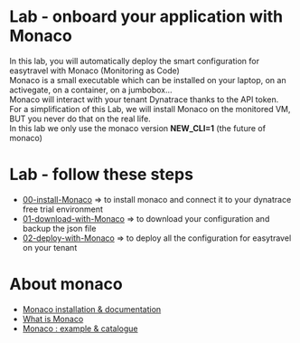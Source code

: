 #  Lab - onboard your application with Monaco

In this lab, you will automatically deploy the smart configuration for easytravel with Monaco (Monitoring as Code)   
Monaco is a small executable which can be installed on your laptop, on an activegate, on a container, on a jumbobox...   
Monaco will interact with your tenant Dynatrace thanks to the API token.  
For a simplification of this Lab, we will install Monaco on the monitored VM, BUT you never do that on the real life.     
In this lab we only use the monaco version **NEW_CLI=1** (the future of monaco)   

# Lab - follow these steps   

- [00-install-Monaco](https://github.com/dynatrace-ace-services/dynatrace-lab-onboarding/tree/main/00-install-Monaco) => to install monaco and connect it to your dynatrace free trial environment   
- [01-download-with-Monaco](https://github.com/dynatrace-ace-services/dynatrace-lab-onboarding/tree/main/01-download-with-Monaco) => to download your configuration and backup the json file
- [02-deploy-with-Monaco](https://github.com/dynatrace-ace-services/dynatrace-lab-onboarding/tree/main/02-deploy-with-Monaco) => to deploy all the configuration for easytravel on your tenant  


# About monaco
- [Monaco installation & documentation](https://dynatrace-oss.github.io/dynatrace-monitoring-as-code/installation)  
- [What is Monaco](https://github.com/dynatrace-ace-services/quickstart-ace-configurator/blob/main/What-is-Monaco-for-Dynatrace.pdf)  
- [Monaco : example & catalogue](https://github.com/dynatrace-ace-services/quickstart-ace-configurator)  
